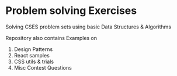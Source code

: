 # Problem solving Exercises

Solving CSES problem sets using basic Data Structures & Algorithms

Repository also contains Examples on 
1. Design Patterns
2. React samples
3. CSS utils & trials
4. Misc Contest Questions
